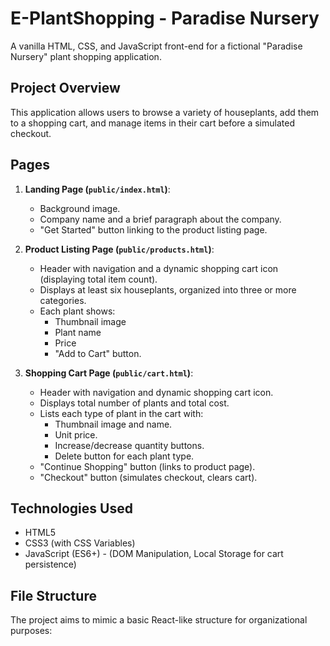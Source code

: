 # E-PlantShopping - Paradise Nursery

A vanilla HTML, CSS, and JavaScript front-end for a fictional "Paradise Nursery" plant shopping application.

## Project Overview

This application allows users to browse a variety of houseplants, add them to a shopping cart, and manage items in their cart before a simulated checkout.

## Pages

1.  **Landing Page (`public/index.html`)**:
    *   Background image.
    *   Company name and a brief paragraph about the company.
    *   "Get Started" button linking to the product listing page.

2.  **Product Listing Page (`public/products.html`)**:
    *   Header with navigation and a dynamic shopping cart icon (displaying total item count).
    *   Displays at least six houseplants, organized into three or more categories.
    *   Each plant shows:
        *   Thumbnail image
        *   Plant name
        *   Price
        *   "Add to Cart" button.

3.  **Shopping Cart Page (`public/cart.html`)**:
    *   Header with navigation and dynamic shopping cart icon.
    *   Displays total number of plants and total cost.
    *   Lists each type of plant in the cart with:
        *   Thumbnail image and name.
        *   Unit price.
        *   Increase/decrease quantity buttons.
        *   Delete button for each plant type.
    *   "Continue Shopping" button (links to product page).
    *   "Checkout" button (simulates checkout, clears cart).

## Technologies Used

*   HTML5
*   CSS3 (with CSS Variables)
*   JavaScript (ES6+) - (DOM Manipulation, Local Storage for cart persistence)

## File Structure

The project aims to mimic a basic React-like structure for organizational purposes: